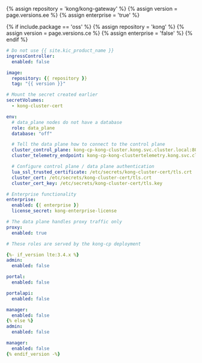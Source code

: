 {% assign repository = 'kong/kong-gateway' %}
{% assign version = page.versions.ee %}
{% assign enterprise = 'true' %}

{% if include.package == 'oss' %}
{% assign repository = 'kong' %}
{% assign version = page.versions.ce %}
{% assign enterprise = 'false' %}
{% endif %}

```yaml
# Do not use {{ site.kic_product_name }}
ingressController:
  enabled: false

image:
  repository: {{ repository }}
  tag: "{{ version }}"

# Mount the secret created earlier
secretVolumes:
  - kong-cluster-cert

env:
  # data_plane nodes do not have a database
  role: data_plane
  database: "off"

  # Tell the data plane how to connect to the control plane
  cluster_control_plane: kong-cp-kong-cluster.kong.svc.cluster.local:8005
  cluster_telemetry_endpoint: kong-cp-kong-clustertelemetry.kong.svc.cluster.local:8006

  # Configure control plane / data plane authentication
  lua_ssl_trusted_certificate: /etc/secrets/kong-cluster-cert/tls.crt
  cluster_cert: /etc/secrets/kong-cluster-cert/tls.crt
  cluster_cert_key: /etc/secrets/kong-cluster-cert/tls.key

# Enterprise functionality
enterprise:
  enabled: {{ enterprise }}
  license_secret: kong-enterprise-license

# The data plane handles proxy traffic only
proxy:
  enabled: true

# These roles are served by the kong-cp deployment

{%- if_version lte:3.4.x %}
admin:
  enabled: false

portal:
  enabled: false

portalapi:
  enabled: false

manager:
  enabled: false
{% else %}
admin:
  enabled: false

manager:
  enabled: false
{% endif_version -%}
```